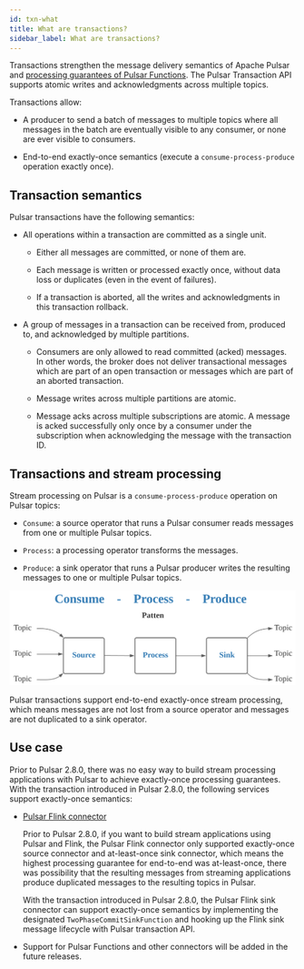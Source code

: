```yaml
---
id: txn-what
title: What are transactions?
sidebar_label: What are transactions?
---
```


Transactions strengthen the message delivery semantics of Apache Pulsar and [processing guarantees of Pulsar Functions](https://pulsar.apache.org/docs/en/next/functions-overview/#processing-guarantees). The Pulsar Transaction API supports atomic writes and acknowledgments across multiple topics. 

Transactions allow:

- A producer to send a batch of messages to multiple topics where all messages in the batch are eventually visible to any consumer, or none are ever visible to consumers. 

- End-to-end exactly-once semantics (execute a `consume-process-produce` operation exactly once).

## Transaction semantics

Pulsar transactions have the following semantics: 

* All operations within a transaction are committed as a single unit.
   
  * Either all messages are committed, or none of them are. 

  * Each message is written or processed exactly once, without data loss or duplicates (even in the event of failures). 

  * If a transaction is aborted, all the writes and acknowledgments in this transaction rollback.
  
* A group of messages in a transaction can be received from, produced to, and acknowledged by multiple partitions.
  
  * Consumers are only allowed to read committed (acked) messages. In other words, the broker does not deliver transactional messages which are part of an open transaction or messages which are part of an aborted transaction.
    
  * Message writes across multiple partitions are atomic.
    
  * Message acks across multiple subscriptions are atomic. A message is acked successfully only once by a consumer under the subscription when acknowledging the message with the transaction ID.

## Transactions and stream processing

Stream processing on Pulsar is a `consume-process-produce` operation on Pulsar topics:

* `Consume`: a source operator that runs a Pulsar consumer reads messages from one or multiple Pulsar topics.
  
* `Process`: a processing operator transforms the messages. 
  
* `Produce`: a sink operator that runs a Pulsar producer writes the resulting messages to one or multiple Pulsar topics.

![](assets/txn-2.png)

Pulsar transactions support end-to-end exactly-once stream processing, which means messages are not lost from a source operator and messages are not duplicated to a sink operator.

## Use case

Prior to Pulsar 2.8.0, there was no easy way to build stream processing applications with Pulsar to achieve exactly-once processing guarantees. With the transaction introduced in Pulsar 2.8.0, the following services support exactly-once semantics:

* [Pulsar Flink connector](https://flink.apache.org/2021/01/07/pulsar-flink-connector-270.html)

    Prior to Pulsar 2.8.0, if you want to build stream applications using Pulsar and Flink, the Pulsar Flink connector only supported exactly-once source connector and at-least-once sink connector, which means the highest processing guarantee for end-to-end was at-least-once, there was possibility that the resulting messages from streaming applications produce duplicated messages to the resulting topics in Pulsar.

    With the transaction introduced in Pulsar 2.8.0, the Pulsar Flink sink connector can support exactly-once semantics by implementing the designated `TwoPhaseCommitSinkFunction` and hooking up the Flink sink message lifecycle with Pulsar transaction API. 

* Support for Pulsar Functions and other connectors will be added in the future releases.
